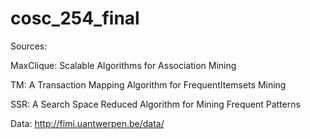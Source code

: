 # cosc_254_final
Sources:

MaxClique: Scalable Algorithms for Association Mining

TM: A Transaction Mapping Algorithm for FrequentItemsets Mining

SSR: A Search Space Reduced Algorithm for Mining Frequent Patterns 

Data: http://fimi.uantwerpen.be/data/
